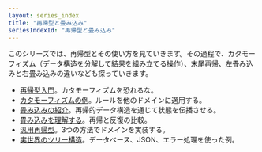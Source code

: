 ```yaml
---
layout: series_index
title: "再帰型と畳み込み"
seriesIndexId: "再帰型と畳み込み"
---
```


このシリーズでは、再帰型とその使い方を見ていきます。その過程で、カタモーフィズム（データ構造を分解して結果を組み立てる操作）、末尾再帰、左畳み込みと右畳み込みの違いなども探っていきます。

* [再帰型入門](../posts/recursive-types-and-folds.md)。カタモーフィズムを恐れるな。
* [カタモーフィズムの例](../posts/recursive-types-and-folds-1b.md)。ルールを他のドメインに適用する。
* [畳み込みの紹介](../posts/recursive-types-and-folds-2.md)。再帰的データ構造を通じて状態を伝播させる。
* [畳み込みを理解する](../posts/recursive-types-and-folds-2b.md)。再帰と反復の比較。
* [汎用再帰型](../posts/recursive-types-and-folds-3.md)。3つの方法でドメインを実装する。
* [実世界のツリー構造](../posts/recursive-types-and-folds-3b.md)。データベース、JSON、エラー処理を使った例。